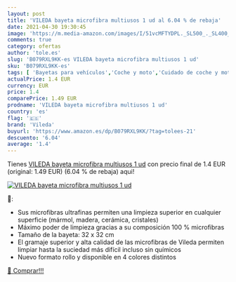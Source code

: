```yaml
---
layout: post
title: 'VILEDA bayeta microfibra multiusos 1 ud al 6.04 % de rebaja'
date: 2021-04-30 19:30:45
image: 'https://m.media-amazon.com/images/I/51vcMFTYDPL._SL500_._SL400_.jpg'
comments: true
category: ofertas
author: 'tole.es'
slug: 'B079RXL9KK-es VILEDA bayeta microfibra multiusos 1 ud'
sku: 'B079RXL9KK-es'
tags: [ 'Bayetas para vehículos','Coche y moto','Cuidado de coche y moto','Cuidado y limpieza del hogar','Esponjas, bayetas y cepillos','Productos de limpieza para el hogar','Salud y cuidado personal','bayeta','vileda', ]
actualPrice: 1.4 EUR
currency: EUR
price: 1.4
comparePrice: 1.49 EUR
prodname: 'VILEDA bayeta microfibra multiusos 1 ud'
country: 'es'
flag: '🇪🇸'
brand: 'Vileda'
buyurl: 'https://www.amazon.es/dp/B079RXL9KK/?tag=tolees-21'
descuento: '6.04'
average: '1.4'
---
```


Tienes [VILEDA bayeta microfibra multiusos 1 ud](https://www.amazon.es/dp/B079RXL9KK/?tag=tolees-21) con precio final de  1.4 EUR (original: 1.49 EUR) (6.04 %  de rebaja) aqui!

[![VILEDA bayeta microfibra multiusos 1 ud](https://m.media-amazon.com/images/I/51vcMFTYDPL._SL500_._SL400_.jpg)](https://www.amazon.es/dp/B079RXL9KK/?tag=tolees-21)

🔎:

- Sus microfibras ultrafinas permiten una limpieza superior en cualquier superficie (mármol, madera, cerámica, cristales)
- Máximo poder de limpieza gracias a su composición 100 % microfibras
- Tamaño de la bayeta: 32 x 32 cm
- El gramaje superior y alta calidad de las microfibras de Vileda permiten limpiar hasta la suciedad más difícil incluso sin químicos
- Nuevo formato rollo y disponible en 4 colores distintos

[🛒 Comprar!!!](https://www.amazon.es/dp/B079RXL9KK/?tag=tolees-21)
